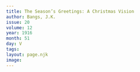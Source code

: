 ```yaml
---
title: The Season’s Greetings: A Christmas Vision
author: Bangs, J.K.
issue: 20
volume: 12
year: 1916
month: 51
day: V
tags:
layout: page.njk
image:
---
```

